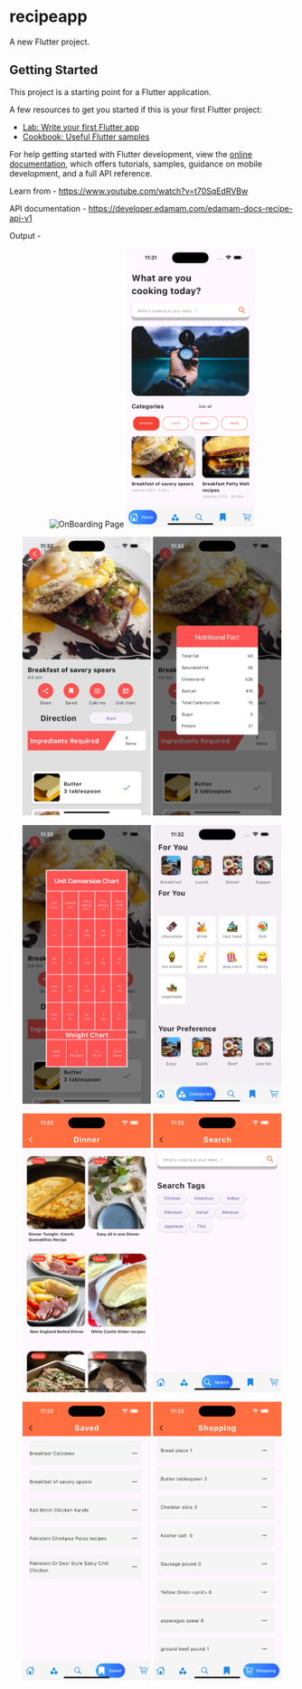 # recipeapp

A new Flutter project.

## Getting Started

This project is a starting point for a Flutter application.

A few resources to get you started if this is your first Flutter project:

- [Lab: Write your first Flutter app](https://docs.flutter.dev/get-started/codelab)
- [Cookbook: Useful Flutter samples](https://docs.flutter.dev/cookbook)

For help getting started with Flutter development, view the
[online documentation](https://docs.flutter.dev/), which offers tutorials,
samples, guidance on mobile development, and a full API reference.



Learn from - https://www.youtube.com/watch?v=t70SqEdRVBw

API documentation - https://developer.edamam.com/edamam-docs-recipe-api-v1


Output - 

<p align="center">
  <img src="https://github.com/patugosavi/FlutterRecipeApp/blob/main/assets/outputimages/on_boarding_page.png" alt="OnBoarding Page" width="45%">
  <img src="https://github.com/patugosavi/FlutterRecipeApp/blob/main/assets/outputimages/home_page.png" alt="Home Page" width="45%">
</p>
<p align="center">
  <img src="https://github.com/patugosavi/FlutterRecipeApp/blob/main/assets/outputimages/detail_page.png" alt="Detail Page" width="45%">
  <img src="https://github.com/patugosavi/FlutterRecipeApp/blob/main/assets/outputimages/nutritional_fact_popup.png" alt="Nutritional Fact Popup" width="45%">
</p>

<p align="center">
  <img src="https://github.com/patugosavi/FlutterRecipeApp/blob/main/assets/outputimages/unit_conversion_chart_popup.png" alt="Unit conversion chart popup" width="45%">
  <img src="https://github.com/patugosavi/FlutterRecipeApp/blob/main/assets/outputimages/categories_page.png" alt="Categories Page" width="45%">
</p>
<p align="center">
  <img src="https://github.com/patugosavi/FlutterRecipeApp/blob/main/assets/outputimages/listing_page.png" alt="Listing Page" width="45%">
  <img src="https://github.com/patugosavi/FlutterRecipeApp/blob/main/assets/outputimages/search_page.png" alt="Search Page" width="45%">
</p>

<p align="center">
  <img src="https://github.com/patugosavi/FlutterRecipeApp/blob/main/assets/outputimages/bookmark_page.png" alt="Bookmark Page" width="45%">
  <img src="https://github.com/patugosavi/FlutterRecipeApp/blob/main/assets/outputimages/add_to_cart_page.png" alt="Add to cart Page" width="45%">
</p>
